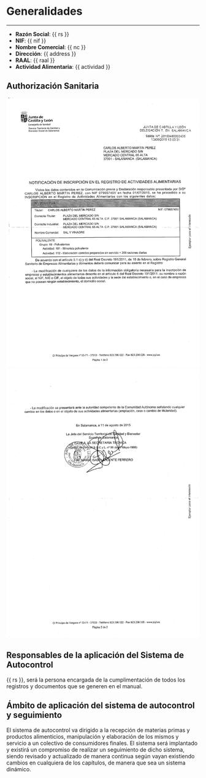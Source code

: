 # Generalidades
---

* **Razón Social**: {{ rs }}
* **NIF**: {{ nif }}
* **Nombre Comercial**: {{ nc }}
* **Dirección**: {{ address }}
* **RAAL**:  {{ raal }}
* **Actividad Alimentaria**: {{ actividad }}

## Authorización Sanitaria
![](../assets/png/asf-1.png)
![](../assets/png/asf-2.png)

## Responsables de la aplicación del Sistema de Autocontrol
{{ rs }}, será la persona encargada de la cumplimentación de todos los registros y documentos que se generen en el manual.

## Ámbito de aplicación del sistema de autocontrol y seguimiento
El sistema de autocontrol va dirigido a la recepción de materias primas y productos alimenticios, manipulación y elaboración de los mismos y servicio a un colectivo de consumidores finales.
El sistema será implantado y existirá un compromiso de realizar un seguimiento de dicho sistema, siendo revisado y actualizado de manera continua según vayan existiendo cambios en cualquiera de los capítulos, de manera que sea un sistema dinámico.
